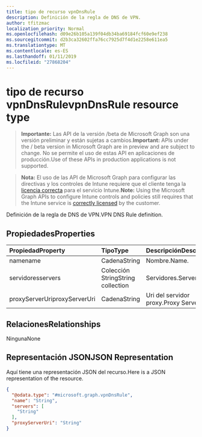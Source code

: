```yaml
---
title: tipo de recurso vpnDnsRule
description: Definición de la regla de DNS de VPN.
author: tfitzmac
localization_priority: Normal
ms.openlocfilehash: d09e26b105a139f04db34ba69184fcf60e9ef238
ms.sourcegitcommit: d2b3ca32602ffa76cc7925d7f4d1e2258e611ea5
ms.translationtype: MT
ms.contentlocale: es-ES
ms.lasthandoff: 01/11/2019
ms.locfileid: "27868204"
---
```

# <a name="vpndnsrule-resource-type"></a><span data-ttu-id="0fd46-103">tipo de recurso vpnDnsRule</span><span class="sxs-lookup"><span data-stu-id="0fd46-103">vpnDnsRule resource type</span></span>

> <span data-ttu-id="0fd46-104">**Importante:** Las API de la versión /beta de Microsoft Graph son una versión preliminar y están sujetas a cambios.</span><span class="sxs-lookup"><span data-stu-id="0fd46-104">**Important:** APIs under the / beta version in Microsoft Graph are in preview and are subject to change.</span></span> <span data-ttu-id="0fd46-105">No se permite el uso de estas API en aplicaciones de producción.</span><span class="sxs-lookup"><span data-stu-id="0fd46-105">Use of these APIs in production applications is not supported.</span></span>

> <span data-ttu-id="0fd46-106">**Nota:** El uso de las API de Microsoft Graph para configurar las directivas y los controles de Intune requiere que el cliente tenga la [licencia correcta](https://go.microsoft.com/fwlink/?linkid=839381) para el servicio Intune.</span><span class="sxs-lookup"><span data-stu-id="0fd46-106">**Note:** Using the Microsoft Graph APIs to configure Intune controls and policies still requires that the Intune service is [correctly licensed](https://go.microsoft.com/fwlink/?linkid=839381) by the customer.</span></span>

<span data-ttu-id="0fd46-107">Definición de la regla de DNS de VPN.</span><span class="sxs-lookup"><span data-stu-id="0fd46-107">VPN DNS Rule definition.</span></span>
## <a name="properties"></a><span data-ttu-id="0fd46-108">Propiedades</span><span class="sxs-lookup"><span data-stu-id="0fd46-108">Properties</span></span>
|<span data-ttu-id="0fd46-109">Propiedad</span><span class="sxs-lookup"><span data-stu-id="0fd46-109">Property</span></span>|<span data-ttu-id="0fd46-110">Tipo</span><span class="sxs-lookup"><span data-stu-id="0fd46-110">Type</span></span>|<span data-ttu-id="0fd46-111">Descripción</span><span class="sxs-lookup"><span data-stu-id="0fd46-111">Description</span></span>|
|:---|:---|:---|
|<span data-ttu-id="0fd46-112">name</span><span class="sxs-lookup"><span data-stu-id="0fd46-112">name</span></span>|<span data-ttu-id="0fd46-113">Cadena</span><span class="sxs-lookup"><span data-stu-id="0fd46-113">String</span></span>|<span data-ttu-id="0fd46-114">Nombre.</span><span class="sxs-lookup"><span data-stu-id="0fd46-114">Name.</span></span>|
|<span data-ttu-id="0fd46-115">servidores</span><span class="sxs-lookup"><span data-stu-id="0fd46-115">servers</span></span>|<span data-ttu-id="0fd46-116">Colección String</span><span class="sxs-lookup"><span data-stu-id="0fd46-116">String collection</span></span>|<span data-ttu-id="0fd46-117">Servidores.</span><span class="sxs-lookup"><span data-stu-id="0fd46-117">Servers.</span></span>|
|<span data-ttu-id="0fd46-118">proxyServerUri</span><span class="sxs-lookup"><span data-stu-id="0fd46-118">proxyServerUri</span></span>|<span data-ttu-id="0fd46-119">Cadena</span><span class="sxs-lookup"><span data-stu-id="0fd46-119">String</span></span>|<span data-ttu-id="0fd46-120">Uri del servidor proxy.</span><span class="sxs-lookup"><span data-stu-id="0fd46-120">Proxy Server Uri.</span></span>|

## <a name="relationships"></a><span data-ttu-id="0fd46-121">Relaciones</span><span class="sxs-lookup"><span data-stu-id="0fd46-121">Relationships</span></span>
<span data-ttu-id="0fd46-122">Ninguna</span><span class="sxs-lookup"><span data-stu-id="0fd46-122">None</span></span>
## <a name="json-representation"></a><span data-ttu-id="0fd46-123">Representación JSON</span><span class="sxs-lookup"><span data-stu-id="0fd46-123">JSON Representation</span></span>
<span data-ttu-id="0fd46-124">Aquí tiene una representación JSON del recurso.</span><span class="sxs-lookup"><span data-stu-id="0fd46-124">Here is a JSON representation of the resource.</span></span>
<!-- {
  "blockType": "resource",
  "@odata.type": "microsoft.graph.vpnDnsRule"
}
-->
``` json
{
  "@odata.type": "#microsoft.graph.vpnDnsRule",
  "name": "String",
  "servers": [
    "String"
  ],
  "proxyServerUri": "String"
}
```





